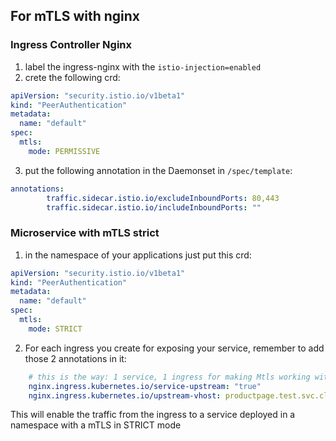 ## For mTLS with nginx

### Ingress Controller Nginx

1. label the ingress-nginx with the `istio-injection=enabled`
2. crete the following crd:

```yaml
apiVersion: "security.istio.io/v1beta1"
kind: "PeerAuthentication"
metadata:
  name: "default"
spec:
  mtls:
    mode: PERMISSIVE
```

3. put the following annotation in the Daemonset in `/spec/template`:

```yaml
annotations:
        traffic.sidecar.istio.io/excludeInboundPorts: 80,443
        traffic.sidecar.istio.io/includeInboundPorts: ""
```

### Microservice with mTLS strict

1. in the namespace of your applications just put this crd: 

```yaml
apiVersion: "security.istio.io/v1beta1"
kind: "PeerAuthentication"
metadata:
  name: "default"
spec:
  mtls:
    mode: STRICT
```

2. For each ingress you create for exposing your service, remember to add those 2 annotations in it: 

```yaml
    # this is the way: 1 service, 1 ingress for making Mtls working with the annotation above
    nginx.ingress.kubernetes.io/service-upstream: "true"
    nginx.ingress.kubernetes.io/upstream-vhost: productpage.test.svc.cluster.local
```

This will enable the traffic from the ingress to a service deployed in a namespace with a mTLS in STRICT mode